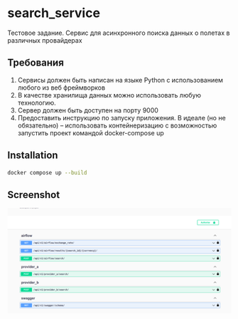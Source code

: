 # search_service
Тестовое задание. Сервис для асинхронного поиска данных о полетах в различных провайдерах

## Требования
1. Сервисы должен быть написан на языке Python с использованием любого из веб фреймворков 
2. В качестве хранилища данных можно использовать любую технологию.
3. Сервер должен быть доступен на порту 9000 
4. Предоставить инструкцию по запуску приложения. В идеале (но не обязательно) – использовать контейнеризацию с возможностью запустить проект командой docker-compose up

## Installation

```bash
docker compose up --build
```

## Screenshot
![alt text](https://github.com/RamazanPython/search_service/blob/master/screenshot.png)
